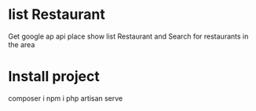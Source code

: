 # list Restaurant
Get google ap api place show list Restaurant and
Search for restaurants in the area

# Install project
composer i 
npm i 
php artisan serve


